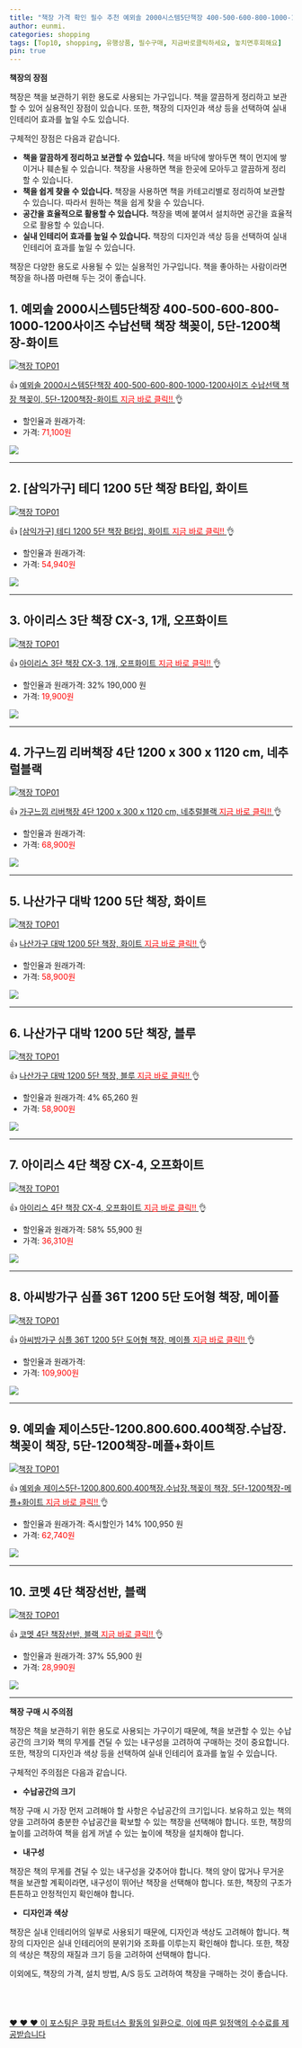 ```yaml
---
title: "책장 가격 확인 필수 추천 예뫼솔 2000시스템5단책장 400-500-600-800-1000-1200사이즈 수납선택 책장 책꽂이, 5단-1200책장-화 비교 장점 구매가이드"
author: eunmi.
categories: shopping
tags: [Top10, shopping, 유행상품, 필수구매, 지금바로클릭하세요, 놓치면후회해요]
pin: true
---
```

**책장의 장점**

책장은 책을 보관하기 위한 용도로 사용되는 가구입니다. 책을 깔끔하게 정리하고 보관할 수 있어 실용적인 장점이 있습니다. 또한, 책장의 디자인과 색상 등을 선택하여 실내 인테리어 효과를 높일 수도 있습니다.

구체적인 장점은 다음과 같습니다.

* **책을 깔끔하게 정리하고 보관할 수 있습니다.** 책을 바닥에 쌓아두면 책이 먼지에 쌓이거나 훼손될 수 있습니다. 책장을 사용하면 책을 한곳에 모아두고 깔끔하게 정리할 수 있습니다.
* **책을 쉽게 찾을 수 있습니다.** 책장을 사용하면 책을 카테고리별로 정리하여 보관할 수 있습니다. 따라서 원하는 책을 쉽게 찾을 수 있습니다.
* **공간을 효율적으로 활용할 수 있습니다.** 책장을 벽에 붙여서 설치하면 공간을 효율적으로 활용할 수 있습니다.
* **실내 인테리어 효과를 높일 수 있습니다.** 책장의 디자인과 색상 등을 선택하여 실내 인테리어 효과를 높일 수 있습니다.

책장은 다양한 용도로 사용될 수 있는 실용적인 가구입니다. 책을 좋아하는 사람이라면 책장을 하나쯤 마련해 두는 것이 좋습니다.

   

## 1. 예뫼솔 2000시스템5단책장 400-500-600-800-1000-1200사이즈 수납선택 책장 책꽂이, 5단-1200책장-화이트

[![책장 TOP01](https://thumbnail8.coupangcdn.com/thumbnails/remote/230x230ex/image/vendor_inventory/6d06/0c1bfd6ee207e00eb70343a5542d6c5afc755470005413b91265d7c4d53c.jpg)](https://link.coupang.com/re/AFFSDP?lptag=AF3617701&subid=GithubCoopas&pageKey=236181497&traceid=V0-153&itemId=749020262&vendorItemId=4891400730)


👍 [예뫼솔 2000시스템5단책장 400-500-600-800-1000-1200사이즈 수납선택 책장 책꽂이, 5단-1200책장-화이트 <font color=red> 지금 바로 클릭!! </font> ](https://link.coupang.com/re/AFFSDP?lptag=AF3617701&subid=GithubCoopas&pageKey=236181497&traceid=V0-153&itemId=749020262&vendorItemId=4891400730) 👌 


- 할인율과 원래가격: 
- 가격: <span style='color:red'>71,100원</span>

[![](/discount_price.png)](https://link.coupang.com/re/AFFSDP?lptag=AF3617701&subid=GithubCoopas&pageKey=236181497&traceid=V0-153&itemId=749020262&vendorItemId=4891400730)

---


   

## 2. [삼익가구] 테디 1200 5단 책장 B타입, 화이트

[![책장 TOP01](https://thumbnail10.coupangcdn.com/thumbnails/remote/230x230ex/image/vendor_inventory/dd10/20affdf0bdea15defc1adc5db4a34c08f48f340b897411b314088efc5705.jpg)](https://link.coupang.com/re/AFFSDP?lptag=AF3617701&subid=GithubCoopas&pageKey=1152612962&traceid=V0-153&itemId=2127375928&vendorItemId=70125938884)


👍 [[삼익가구] 테디 1200 5단 책장 B타입, 화이트 <font color=red> 지금 바로 클릭!! </font> ](https://link.coupang.com/re/AFFSDP?lptag=AF3617701&subid=GithubCoopas&pageKey=1152612962&traceid=V0-153&itemId=2127375928&vendorItemId=70125938884) 👌 


- 할인율과 원래가격: 
- 가격: <span style='color:red'>54,940원</span>

[![](/discount_price.png)](https://link.coupang.com/re/AFFSDP?lptag=AF3617701&subid=GithubCoopas&pageKey=1152612962&traceid=V0-153&itemId=2127375928&vendorItemId=70125938884)

---


   

## 3. 아이리스 3단 책장 CX-3, 1개, 오프화이트

[![책장 TOP01](https://thumbnail6.coupangcdn.com/thumbnails/remote/230x230ex/image/retail/images/2970578052242417-5c966b91-8a3c-484e-b96e-cc913fc49c87.jpg)](https://link.coupang.com/re/AFFSDP?lptag=AF3617701&subid=GithubCoopas&pageKey=19416709&traceid=V0-153&itemId=77925162&vendorItemId=73245825886)


👍 [아이리스 3단 책장 CX-3, 1개, 오프화이트 <font color=red> 지금 바로 클릭!! </font> ](https://link.coupang.com/re/AFFSDP?lptag=AF3617701&subid=GithubCoopas&pageKey=19416709&traceid=V0-153&itemId=77925162&vendorItemId=73245825886) 👌 


- 할인율과 원래가격: 32%  190,000   원
- 가격: <span style='color:red'>19,900원</span>

[![](/discount_price.png)](https://link.coupang.com/re/AFFSDP?lptag=AF3617701&subid=GithubCoopas&pageKey=19416709&traceid=V0-153&itemId=77925162&vendorItemId=73245825886)

---


   

## 4. 가구느낌 리버책장 4단 1200 x 300 x 1120 cm, 네추럴블랙

[![책장 TOP01](https://thumbnail6.coupangcdn.com/thumbnails/remote/230x230ex/image/retail/images/2023/04/07/17/9/bf2fa40a-3f15-40af-83b1-e641306b3bac.jpg)](https://link.coupang.com/re/AFFSDP?lptag=AF3617701&subid=GithubCoopas&pageKey=7252130197&traceid=V0-153&itemId=18449913013&vendorItemId=85590716442)


👍 [가구느낌 리버책장 4단 1200 x 300 x 1120 cm, 네추럴블랙 <font color=red> 지금 바로 클릭!! </font> ](https://link.coupang.com/re/AFFSDP?lptag=AF3617701&subid=GithubCoopas&pageKey=7252130197&traceid=V0-153&itemId=18449913013&vendorItemId=85590716442) 👌 


- 할인율과 원래가격: 
- 가격: <span style='color:red'>68,900원</span>

[![](/discount_price.png)](https://link.coupang.com/re/AFFSDP?lptag=AF3617701&subid=GithubCoopas&pageKey=7252130197&traceid=V0-153&itemId=18449913013&vendorItemId=85590716442)

---


   

## 5. 나산가구 대박 1200 5단 책장, 화이트

[![책장 TOP01](https://thumbnail6.coupangcdn.com/thumbnails/remote/230x230ex/image/vendor_inventory/287e/d12f71e52a7561a508613911ca272bac51767747d36b3eb65fb83717cfcf.jpg)](https://link.coupang.com/re/AFFSDP?lptag=AF3617701&subid=GithubCoopas&pageKey=917421&traceid=V0-153&itemId=3734509&vendorItemId=3004436088)


👍 [나산가구 대박 1200 5단 책장, 화이트 <font color=red> 지금 바로 클릭!! </font> ](https://link.coupang.com/re/AFFSDP?lptag=AF3617701&subid=GithubCoopas&pageKey=917421&traceid=V0-153&itemId=3734509&vendorItemId=3004436088) 👌 


- 할인율과 원래가격: 
- 가격: <span style='color:red'>58,900원</span>

[![](/discount_price.png)](https://link.coupang.com/re/AFFSDP?lptag=AF3617701&subid=GithubCoopas&pageKey=917421&traceid=V0-153&itemId=3734509&vendorItemId=3004436088)

---


   

## 6. 나산가구 대박 1200 5단 책장, 블루

[![책장 TOP01](https://thumbnail9.coupangcdn.com/thumbnails/remote/230x230ex/image/vendor_inventory/7cfd/0c95a334a16e86d51132cdf69b1ad3c5bc5100b31f4af153e0b287f08d7d.jpg)](https://link.coupang.com/re/AFFSDP?lptag=AF3617701&subid=GithubCoopas&pageKey=917421&traceid=V0-153&itemId=3734513&vendorItemId=3004436094)


👍 [나산가구 대박 1200 5단 책장, 블루 <font color=red> 지금 바로 클릭!! </font> ](https://link.coupang.com/re/AFFSDP?lptag=AF3617701&subid=GithubCoopas&pageKey=917421&traceid=V0-153&itemId=3734513&vendorItemId=3004436094) 👌 


- 할인율과 원래가격: 4%  65,260   원
- 가격: <span style='color:red'>58,900원</span>

[![](/discount_price.png)](https://link.coupang.com/re/AFFSDP?lptag=AF3617701&subid=GithubCoopas&pageKey=917421&traceid=V0-153&itemId=3734513&vendorItemId=3004436094)

---


   

## 7. 아이리스 4단 책장 CX-4, 오프화이트

[![책장 TOP01](https://thumbnail10.coupangcdn.com/thumbnails/remote/230x230ex/image/retail/images/12109766053564528-08e41538-1c05-4955-b318-10d4d45d701e.jpg)](https://link.coupang.com/re/AFFSDP?lptag=AF3617701&subid=GithubCoopas&pageKey=6145843&traceid=V0-153&itemId=27488786&vendorItemId=3040756145)


👍 [아이리스 4단 책장 CX-4, 오프화이트 <font color=red> 지금 바로 클릭!! </font> ](https://link.coupang.com/re/AFFSDP?lptag=AF3617701&subid=GithubCoopas&pageKey=6145843&traceid=V0-153&itemId=27488786&vendorItemId=3040756145) 👌 


- 할인율과 원래가격: 58%  55,900   원
- 가격: <span style='color:red'>36,310원</span>

[![](/discount_price.png)](https://link.coupang.com/re/AFFSDP?lptag=AF3617701&subid=GithubCoopas&pageKey=6145843&traceid=V0-153&itemId=27488786&vendorItemId=3040756145)

---


   

## 8. 아씨방가구 심플 36T 1200 5단 도어형 책장, 메이플

[![책장 TOP01](https://thumbnail10.coupangcdn.com/thumbnails/remote/230x230ex/image/vendor_inventory/5cbf/1a8ef3521db02d8dad6ff7e161176eab27a48ecbdbe76e5211fa9070c508.jpg)](https://link.coupang.com/re/AFFSDP?lptag=AF3617701&subid=GithubCoopas&pageKey=5227057184&traceid=V0-153&itemId=7348232706&vendorItemId=74639433207)


👍 [아씨방가구 심플 36T 1200 5단 도어형 책장, 메이플 <font color=red> 지금 바로 클릭!! </font> ](https://link.coupang.com/re/AFFSDP?lptag=AF3617701&subid=GithubCoopas&pageKey=5227057184&traceid=V0-153&itemId=7348232706&vendorItemId=74639433207) 👌 


- 할인율과 원래가격: 
- 가격: <span style='color:red'>109,900원</span>

[![](/discount_price.png)](https://link.coupang.com/re/AFFSDP?lptag=AF3617701&subid=GithubCoopas&pageKey=5227057184&traceid=V0-153&itemId=7348232706&vendorItemId=74639433207)

---


   

## 9. 예뫼솔 제이스5단-1200.800.600.400책장.수납장.책꽂이 책장, 5단-1200책장-메플+화이트

[![책장 TOP01](https://thumbnail8.coupangcdn.com/thumbnails/remote/230x230ex/image/vendor_inventory/c092/1cbc92d6a77bb3832d5ee8c0e0aebe04fee4e5f13eadbe3f545db80a333f.jpg)](https://link.coupang.com/re/AFFSDP?lptag=AF3617701&subid=GithubCoopas&pageKey=127911773&traceid=V0-153&itemId=376804975&vendorItemId=3912898152)


👍 [예뫼솔 제이스5단-1200.800.600.400책장.수납장.책꽂이 책장, 5단-1200책장-메플+화이트 <font color=red> 지금 바로 클릭!! </font> ](https://link.coupang.com/re/AFFSDP?lptag=AF3617701&subid=GithubCoopas&pageKey=127911773&traceid=V0-153&itemId=376804975&vendorItemId=3912898152) 👌 


- 할인율과 원래가격: 즉시할인가 14%  100,950   원
- 가격: <span style='color:red'>62,740원</span>

[![](/discount_price.png)](https://link.coupang.com/re/AFFSDP?lptag=AF3617701&subid=GithubCoopas&pageKey=127911773&traceid=V0-153&itemId=376804975&vendorItemId=3912898152)

---


   

## 10. 코멧 4단 책장선반, 블랙

[![책장 TOP01](https://thumbnail7.coupangcdn.com/thumbnails/remote/230x230ex/image/retail/images/13118400169986367-7adb79c3-abdd-448a-ab5c-bd8b34c879a1.jpg)](https://link.coupang.com/re/AFFSDP?lptag=AF3617701&subid=GithubCoopas&pageKey=1848066314&traceid=V0-153&itemId=3141420396&vendorItemId=71129049207)


👍 [코멧 4단 책장선반, 블랙 <font color=red> 지금 바로 클릭!! </font> ](https://link.coupang.com/re/AFFSDP?lptag=AF3617701&subid=GithubCoopas&pageKey=1848066314&traceid=V0-153&itemId=3141420396&vendorItemId=71129049207) 👌 


- 할인율과 원래가격: 37%  55,900   원
- 가격: <span style='color:red'>28,990원</span>

[![](/discount_price.png)](https://link.coupang.com/re/AFFSDP?lptag=AF3617701&subid=GithubCoopas&pageKey=1848066314&traceid=V0-153&itemId=3141420396&vendorItemId=71129049207)

---
**책장 구매 시 주의점**

책장은 책을 보관하기 위한 용도로 사용되는 가구이기 때문에, 책을 보관할 수 있는 수납공간의 크기와 책의 무게를 견딜 수 있는 내구성을 고려하여 구매하는 것이 중요합니다. 또한, 책장의 디자인과 색상 등을 선택하여 실내 인테리어 효과를 높일 수 있습니다.

구체적인 주의점은 다음과 같습니다.

* **수납공간의 크기**

책장 구매 시 가장 먼저 고려해야 할 사항은 수납공간의 크기입니다. 보유하고 있는 책의 양을 고려하여 충분한 수납공간을 확보할 수 있는 책장을 선택해야 합니다. 또한, 책장의 높이를 고려하여 책을 쉽게 꺼낼 수 있는 높이에 책장을 설치해야 합니다.

* **내구성**

책장은 책의 무게를 견딜 수 있는 내구성을 갖추어야 합니다. 책의 양이 많거나 무거운 책을 보관할 계획이라면, 내구성이 뛰어난 책장을 선택해야 합니다. 또한, 책장의 구조가 튼튼하고 안정적인지 확인해야 합니다.

* **디자인과 색상**

책장은 실내 인테리어의 일부로 사용되기 때문에, 디자인과 색상도 고려해야 합니다. 책장의 디자인은 실내 인테리어의 분위기와 조화를 이루는지 확인해야 합니다. 또한, 책장의 색상은 책장의 재질과 크기 등을 고려하여 선택해야 합니다.

이외에도, 책장의 가격, 설치 방법, A/S 등도 고려하여 책장을 구매하는 것이 좋습니다.<br><br><br><br><br> [ ❤ ❤ ❤ 이 포스팅은 쿠팡 파트너스 활동의 일환으로, 이에 따른 일정액의 수수료를 제공받습니다](https://link.coupang.com/a/bcEFyh)